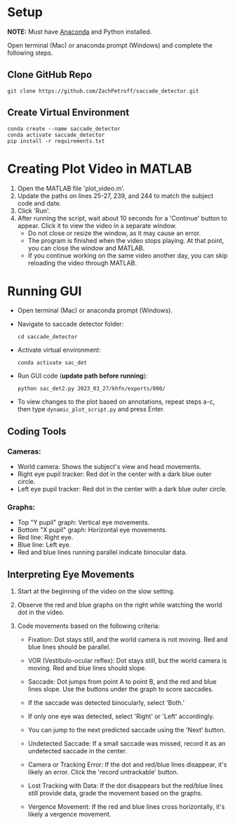 # Setup

**NOTE:** Must have [Anaconda](https://www.anaconda.com/download) and Python installed.

Open terminal (Mac) or anaconda prompt (Windows) and complete the following steps.

## Clone GitHub Repo

```
git clone https://github.com/ZachPetroff/saccade_detector.git
```

## Create Virtual Environment

```
conda create --name saccade_detector
conda activate saccade_detector
pip install -r requirements.txt
```

# Creating Plot Video in MATLAB

1. Open the MATLAB file 'plot_video.m'.
2. Update the paths on lines 25-27, 239, and 244 to match the subject code and date.
3. Click 'Run'.
4. After running the script, wait about 10 seconds for a 'Continue' button to appear. Click it to view the video in a separate window.
    - Do not close or resize the window, as it may cause an error.
    - The program is finished when the video stops playing. At that point, you can close the window and MATLAB.
    - If you continue working on the same video another day, you can skip reloading the video through MATLAB.

# Running GUI

- Open terminal (Mac) or anaconda prompt (Windows).

- Navigate to saccade detector folder:
       
    ```
    cd saccade_detector
    ```

- Activate virtual environment:
   
    ```
    conda activate sac_det
    ```
    
- Run GUI code (**update path before running**):
   
    ```
    python sac_det2.py 2023_03_27/khfn/exports/000/ 
    ```
        
- To view changes to the plot based on annotations, repeat steps a-c, then type `dynamic_plot_script.py` and press Enter.

## Coding Tools

### Cameras:
- World camera: Shows the subject's view and head movements.
- Right eye pupil tracker: Red dot in the center with a dark blue outer circle.
- Left eye pupil tracker: Red dot in the center with a dark blue outer circle.

### Graphs:
- Top "Y pupil" graph: Vertical eye movements.
- Bottom "X pupil" graph: Horizontal eye movements.
- Red line: Right eye.
- Blue line: Left eye.
- Red and blue lines running parallel indicate binocular data.

## Interpreting Eye Movements

1. Start at the beginning of the video on the slow setting.
2. Observe the red and blue graphs on the right while watching the world dot in the video.
3. Code movements based on the following criteria:

   - Fixation: Dot stays still, and the world camera is not moving. Red and blue lines should be parallel.
   - VOR (Vestibulo-ocular reflex): Dot stays still, but the world camera is moving. Red and blue lines should slope.
   - Saccade: Dot jumps from point A to point B, and the red and blue lines slope. Use the buttons under the graph to score saccades.

   - If the saccade was detected binocularly, select 'Both.'
   - If only one eye was detected, select 'Right' or 'Left' accordingly.
   - You can jump to the next predicted saccade using the 'Next' button.

   - Undetected Saccade: If a small saccade was missed, record it as an undetected saccade in the center.
   - Camera or Tracking Error: If the dot and red/blue lines disappear, it's likely an error. Click the 'record untrackable' button.
   - Lost Tracking with Data: If the dot disappears but the red/blue lines still provide data, grade the movement based on the graphs.
   - Vergence Movement: If the red and blue lines cross horizontally, it's likely a vergence movement.

